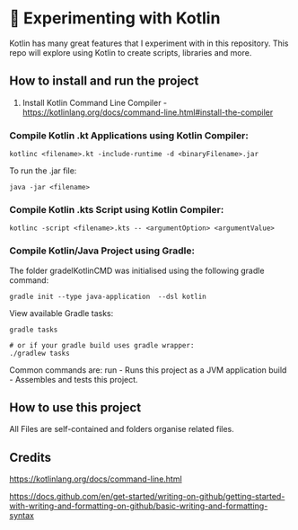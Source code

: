 # 🚀 Experimenting with Kotlin

Kotlin has many great features that I experiment with in this repository.
This repo will explore using Kotlin to create scripts, libraries and more. 

## How to install and run the project

1. Install Kotlin Command Line Compiler - https://kotlinlang.org/docs/command-line.html#install-the-compiler

### Compile Kotlin .kt Applications using Kotlin Compiler:
```
kotlinc <filename>.kt -include-runtime -d <binaryFilename>.jar
```

To run the .jar file:
```
java -jar <filename>
```

### Compile Kotlin .kts Script using Kotlin Compiler:
```
kotlinc -script <filename>.kts -- <argumentOption> <argumentValue>
```

### Compile Kotlin/Java Project using Gradle:
The folder gradelKotlinCMD was initialised using the following gradle command:
```
gradle init --type java-application  --dsl kotlin
```
View available Gradle tasks:
```
gradle tasks

# or if your gradle build uses gradle wrapper:
./gradlew tasks

```
Common commands are:
run - Runs this project as a JVM application
build - Assembles and tests this project.

## How to use this project

All Files are self-contained and folders organise related files.

## Credits

https://kotlinlang.org/docs/command-line.html

https://docs.github.com/en/get-started/writing-on-github/getting-started-with-writing-and-formatting-on-github/basic-writing-and-formatting-syntax 
